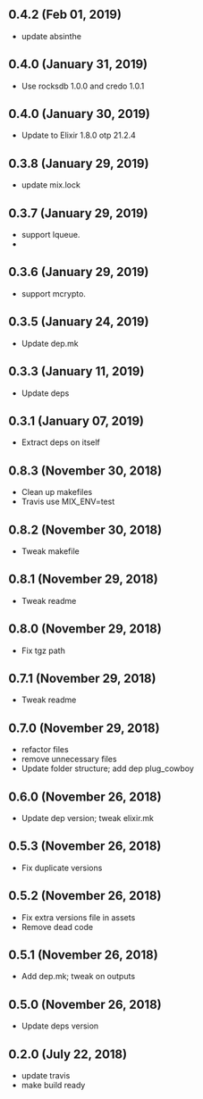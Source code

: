 ## 0.4.2 (Feb 01, 2019)
  - update absinthe

## 0.4.0 (January 31, 2019)
  - Use rocksdb 1.0.0 and credo 1.0.1

## 0.4.0 (January 30, 2019)
  - Update to Elixir 1.8.0 otp 21.2.4

## 0.3.8 (January 29, 2019)
  - update mix.lock

## 0.3.7 (January 29, 2019)
  - support lqueue.
  -
## 0.3.6 (January 29, 2019)
  - support mcrypto.

## 0.3.5 (January 24, 2019)
  - Update dep.mk

## 0.3.3 (January 11, 2019)
  - Update deps

## 0.3.1 (January 07, 2019)
  - Extract deps on itself

## 0.8.3 (November 30, 2018)
  - Clean up makefiles
  - Travis use MIX_ENV=test

## 0.8.2 (November 30, 2018)
  - Tweak makefile

## 0.8.1 (November 29, 2018)
  - Tweak readme

## 0.8.0 (November 29, 2018)
  - Fix tgz path

## 0.7.1 (November 29, 2018)
  - Tweak readme

## 0.7.0 (November 29, 2018)
  - refactor files
  - remove unnecessary files
  - Update folder structure; add dep plug_cowboy

## 0.6.0 (November 26, 2018)
  - Update dep version; tweak elixir.mk

## 0.5.3 (November 26, 2018)
  - Fix duplicate versions

## 0.5.2 (November 26, 2018)
  - Fix extra versions file in assets
  - Remove dead code

## 0.5.1 (November 26, 2018)
  - Add dep.mk; tweak on outputs

## 0.5.0 (November 26, 2018)
  - Update deps version

## 0.2.0 (July 22, 2018)
  - update travis
  - make build ready
